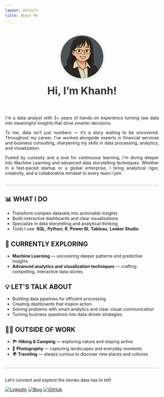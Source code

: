 ```yaml
---
layout: default
title: About Me
---
```


<!-- About Me Introduction -->
<style>
.about-container {
  display: flex;
  flex-direction: column;
  align-items: center;
  text-align: center;
  margin-top: 40px;
  margin-bottom: 60px;
}

.about-image {
  width: 140px;
  height: 140px;
  border-radius: 50%;
  overflow: hidden;
  margin-bottom: 20px;
  box-shadow: 0 4px 12px rgba(0, 0, 0, 0.15);
}

.about-image img {
  width: 100%;
  height: 100%;
  object-fit: cover;
}

.about-title {
  font-size: 2.4em;
  font-weight: bold;
  color: #333;
}

@media (max-width: 600px) {
  .about-title {
    font-size: 2em;
  }
}
</style>

<div class="about-container">
  <div class="about-image">
    <img src="/assets/images/github_profilepic.png" alt="Khanh's profile photo">
  </div>
  <div class="about-title">Hi, I’m Khanh!</div>
</div>

<!-------------------------------------------------------------------------------------------------------------------------->
<!-------------------------------------------------------------------------------------------------------------------------->
<p style="text-align: justify;">
  I'm a data analyst with 3+ years of hands-on experience turning raw data into meaningful insights that drive smarter decisions.
</p>

<p style="text-align: justify;">
  To me, data isn’t just numbers — it’s a story waiting to be uncovered. Throughout my career, I’ve worked alongside experts in financial services and business consulting, sharpening my skills in data processing, analytics, and visualization.
</p>

<p style="text-align: justify;">
  Fueled by curiosity and a love for continuous learning, I'm diving deeper into Machine Learning and advanced data storytelling techniques. Whether in a fast-paced startup or a global enterprise, I bring analytical rigor, creativity, and a collaborative mindset to every team I join.
</p>

<div style="height: 2px; background-color: lightgray; margin: 30px 0;"></div>

## 📊 WHAT I DO

- Transform complex datasets into actionable insights  
- Build interactive dashboards and clear visualizations  
- Specialize in data storytelling and analytical thinking  
- Tools I use: **SQL**, **Python**, **R**, **Power BI**, **Tableau**, **Looker Studio**


## 🚀 CURRENTLY EXPLORING

- **Machine Learning** — uncovering deeper patterns and predictive insights  
- **Advanced analytics and visualization techniques** — crafting compelling, interactive data stories  


## 💡 LET'S TALK ABOUT

- Building data pipelines for efficient processing  
- Creating dashboards that inspire action  
- Solving problems with smart analytics and clear visual communication  
- Turning business questions into data-driven strategies  


## 🧑‍💻 OUTSIDE OF WORK

- 🏞️ **Hiking & Camping** — exploring nature and staying active
- 📸 **Photography** — capturing landscapes and everyday moments  
- 🌍 **Traveling** — always curious to discover new places and cultures  

<div style="height: 2px; background-color: lightgray; margin: 30px 0;"></div>

Let’s connect and explore the stories data has to tell!

[![LinkedIn](https://img.shields.io/badge/LinkedIn-0A66C2?style=for-the-badge&logo=linkedin&logoColor=white)](https://www.linkedin.com/in/dtbkhanh/) 
[![Blog](https://img.shields.io/badge/Blog-blue?style=for-the-badge&logo=bookstack&logoColor=white)](https://dtbkhanh.github.io/) 
[![GitHub](https://img.shields.io/badge/GitHub-181717?style=for-the-badge&logo=github&logoColor=white)](https://github.com/dtbkhanh)
